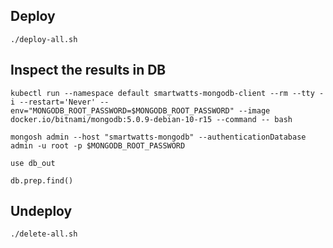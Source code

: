 ## Deploy
`./deploy-all.sh`

## Inspect the results in DB
```
kubectl run --namespace default smartwatts-mongodb-client --rm --tty -i --restart='Never' --env="MONGODB_ROOT_PASSWORD=$MONGODB_ROOT_PASSWORD" --image docker.io/bitnami/mongodb:5.0.9-debian-10-r15 --command -- bash

mongosh admin --host "smartwatts-mongodb" --authenticationDatabase admin -u root -p $MONGODB_ROOT_PASSWORD

use db_out

db.prep.find()
```

## Undeploy
`./delete-all.sh`
